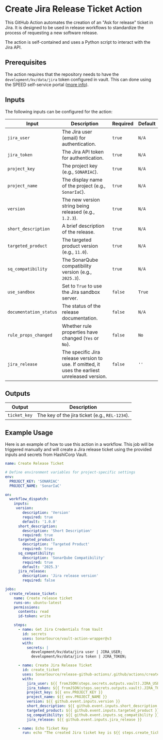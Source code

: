 # Create Jira Release Ticket Action

This GitHub Action automates the creation of an "Ask for release" ticket in Jira. It is designed to be used in release workflows to standardize the process of requesting a new software release.

The action is self-contained and uses a Python script to interact with the Jira API.
## Prerequisites

The action requires that the repository needs to have the `development/kv/data/jira` token configured in vault.
This can done using the SPEED self-service portal ([more info](https://xtranet-sonarsource.atlassian.net/wiki/spaces/Platform/pages/3553787989/Manage+Vault+Policy+-+SPEED)).

## Inputs

The following inputs can be configured for the action:

| Input                  | Description                                                                                    | Required | Default |
|------------------------|------------------------------------------------------------------------------------------------|----------|---------|
| `jira_user`            | The Jira user (email) for authentication.                                                      | `true`   | `N/A`   |
| `jira_token`           | The Jira API token for authentication.                                                         | `true`   | `N/A`   |
| `project_key`          | The project key (e.g., `SONARIAC`).                                                            | `true`   | `N/A`   |
| `project_name`         | The display name of the project (e.g., `SonarIaC`).                                            | `true`   | `N/A`   |
| `version`              | The new version string being released (e.g., `1.2.3`).                                         | `true`   | `N/A`   |
| `short_description`    | A brief description of the release.                                                            | `true`   | `N/A`   |
| `targeted_product`     | The targeted product version (e.g., `11.0`).                                                   | `true`   | `N/A`   |
| `sq_compatibility`     | The SonarQube compatibility version (e.g., `2025.3`).                                          | `true`   | `N/A`   |
| `use_sandbox`          | Set to `True` to use the Jira sandbox server.                                                  | `false`  | `True`  |
| `documentation_status` | The status of the release documentation.                                                       | `false`  | `N/A`   |
| `rule_props_changed`   | Whether rule properties have changed (`Yes` or `No`).                                          | `false`  | `No`    |
| `jira_release`         | The specific Jira release version to use. If omitted, it uses the earliest unreleased version. | `false`  | `''`    |

## Outputs

| Output       | Description                                    |
|--------------|------------------------------------------------|
| `ticket_key` | The key of the jira ticket (e.g., `REL-1234`). |

## Example Usage

Here is an example of how to use this action in a workflow. This job will be triggered manually and will create a Jira release ticket using the provided inputs and secrets from HashiCorp Vault.

```yaml
name: Create Release Ticket

# Define environment variables for project-specific settings
env:
  PROJECT_KEY: 'SONARIAC'
  PROJECT_NAME: 'SonarIaC'

on:
  workflow_dispatch:
    inputs:
     version:
        description: 'Version'
        required: true
        default: '1.0.0'
      short_description:
        description: 'Short Description'
        required: true
      targeted_product:
        description: 'Targeted Product'
        required: true
      sq_compatibility:
        description: 'SonarQube Compatibility'
        required: true
        default: '2025.3'
      jira_release:
        description: 'Jira release version'
        required: false

jobs:
  create_release_ticket:
    name: Create release ticket
    runs-on: ubuntu-latest
    permissions:
      contents: read
      id-token: write

    steps:
      - name: Get Jira Credentials from Vault
        id: secrets
        uses: SonarSource/vault-action-wrapper@v3
        with:
          secrets: |
            development/kv/data/jira user | JIRA_USER;
            development/kv/data/jira token | JIRA_TOKEN;

      - name: Create Jira Release Ticket
        id: create_ticket
        uses: SonarSource/release-github-actions/.github/actions/create-jira-release-ticket
        with:
          jira_user: ${{ fromJSON(steps.secrets.outputs.vault).JIRA_USER }}
          jira_token: ${{ fromJSON(steps.secrets.outputs.vault).JIRA_TOKEN }}
          project_key: ${{ env.PROJECT_KEY }}
          project_name: ${{ env.PROJECT_NAME }}
          version: ${{ github.event.inputs.version }}
          short_description: ${{ github.event.inputs.short_description }}
          targeted_product: ${{ github.event.inputs.targeted_product }}
          sq_compatibility: ${{ github.event.inputs.sq_compatibility }}
          jira_release: ${{ github.event.inputs.jira_release }}

      - name: Echo Ticket Key
        run: echo "The created Jira ticket key is ${{ steps.create_ticket.outputs.ticket_key }}"